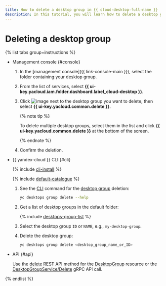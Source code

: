```yaml
---
title: How to delete a desktop group in {{ cloud-desktop-full-name }}
description: In this tutorial, you will learn how to delete a desktop group in {{ cloud-desktop-full-name }}.
---
```


# Deleting a desktop group

{% list tabs group=instructions %}

- Management console {#console}

  1. In the [management console]({{ link-console-main }}), select the folder containing your desktop group.
  1. From the list of services, select **{{ ui-key.yacloud.iam.folder.dashboard.label_cloud-desktop }}**.
  1. Click ![image](../../../_assets/console-icons/ellipsis.svg) next to the desktop group you want to delete, then select **{{ ui-key.yacloud.common.delete }}**.
  
      {% note tip %}

      To delete multiple desktop groups, select them in the list and click **{{ ui-key.yacloud.common.delete }}** at the bottom of the screen.

      {% endnote %}

  1. Confirm the deletion.

- {{ yandex-cloud }} CLI {#cli}

  {% include [cli-install](../../../_includes/cli-install.md) %}

  {% include [default-catalogue](../../../_includes/default-catalogue.md) %}

  1. See the [CLI](../../../cli/index.yaml) command for the [desktop group](../../../cloud-desktop/concepts/desktops-and-groups.md) deletion:

      ```bash
      yc desktops group delete --help
      ```

  1. Get a list of desktop groups in the default folder:

      {% include [desktops-group-list](../../../_includes/cloud-desktop/desktops-group-list.md) %}

  1. Select the desktop group `ID` or `NAME`, e.g., `my-desktop-group`.
  1. Delete the desktop group:

     ```bash
     yc desktops group delete <desktop_group_name_or_ID>
     ```

- API {#api}

  Use the [delete](../../api-ref/DesktopGroup/delete.md) REST API method for the [DesktopGroup](../../api-ref/DesktopGroup/index.md) resource or the [DesktopGroupService/Delete](../../api-ref/grpc/DesktopGroup/delete.md) gRPC API call.

{% endlist %}